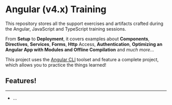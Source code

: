 # Angular (v4.x) Training

This repository stores all the support exercises and artifacts crafted during the Angular, JavaScript and TypeScript training sessions.

From **Setup** to **Deployment**, it covers examples about **Components**, **Directives**, **Services**, **Forms**, **Http** Access, **Authentication**, **Optimizing an Angular App with Modules and Offline Compilation** and *much more*...

This project uses the [Angular CLI](https://cli.angular.io/) toolset and feature a complete project, which allows you to practice the things learned!


## Features!
___

  + ...
